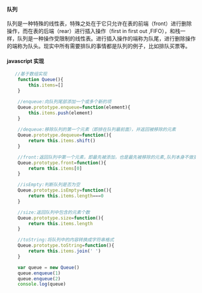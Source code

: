 #### 队列
队列是一种特殊的线性表，特殊之处在于它只允许在表的前端（front）进行删除操作，而在表的后端（rear）进行插入操作（first in first out ,FIFO），和栈一样，队列是一种操作受限制的线性表。进行插入操作的端称为队尾，进行删除操作的端称为队头。现实中所有需要排队的事情都是队列的例子，比如排队买票等。
#### javascript 实现
````js
   //基于数组实现
    function Queue(){
        this.items=[]
    }

    //enqueue:向队列尾部添加一个或多个新的项
    Queue.prototype.enqueue=function(element){
        this.items.push(element)
    }
    
    //dequeue:移除队列的第一个元素（即排在队列最前面），并返回被移除的元素
    Queue.prototype.dequeue=function(){
        return this.items.shift()
    }

    //front:返回队列中第一个元素，即最先被添加，也是最先被移除的元素,队列本身不做变动
    Queue.prototype.front=function(){
        return this.items[0]
    }

    //isEmpty:判断队列是否为空
    Queue.prototype.isEmpty=function(){
        return this.items.length===0
    }

    //size:返回队列中包含的元素个数
    Queue.prototype.size=function(){
        return this.items.length
    }

    //toString:将队列中的内容转换成字符串格式
    Queue.prototype.toString=function(){
        return this.items.join(' ')
    }

    var queue = new Queue()
    queue.enqueue(1)
    queue.enqueue(2)
    console.log(queue)
````

